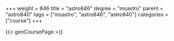 +++
weight = 846
title = "astro846"
degree = "msastro"
parent = "astro840"
tags = ["msastro", "astro846", "astro840"]
categories = ["course"]
+++

{{< genCoursePage >}}

